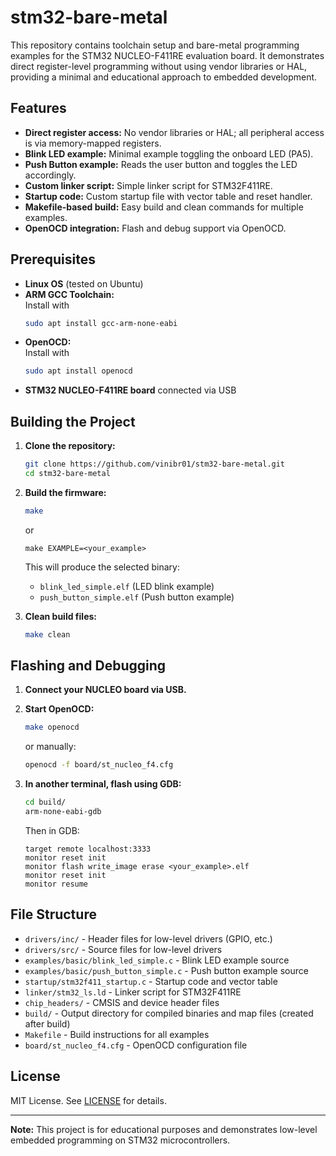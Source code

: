 # stm32-bare-metal

This repository contains toolchain setup and bare-metal programming examples for the STM32 NUCLEO-F411RE evaluation board. It demonstrates direct register-level programming without using vendor libraries or HAL, providing a minimal and educational approach to embedded development.

## Features

- **Direct register access:** No vendor libraries or HAL; all peripheral access is via memory-mapped registers.
- **Blink LED example:** Minimal example toggling the onboard LED (PA5).
- **Push Button example:** Reads the user button and toggles the LED accordingly.
- **Custom linker script:** Simple linker script for STM32F411RE.
- **Startup code:** Custom startup file with vector table and reset handler.
- **Makefile-based build:** Easy build and clean commands for multiple examples.
- **OpenOCD integration:** Flash and debug support via OpenOCD.

## Prerequisites

- **Linux OS** (tested on Ubuntu)
- **ARM GCC Toolchain:**  
  Install with  
  ```sh
  sudo apt install gcc-arm-none-eabi
  ```
- **OpenOCD:**  
  Install with  
  ```sh
  sudo apt install openocd
  ```
- **STM32 NUCLEO-F411RE board** connected via USB

## Building the Project

1. **Clone the repository:**
   ```sh
   git clone https://github.com/vinibr01/stm32-bare-metal.git
   cd stm32-bare-metal
   ```

2. **Build the firmware:**
   ```sh
   make
   ```
   or
   ```
   make EXAMPLE=<your_example>
   ```
   This will produce the selected binary:
   - `blink_led_simple.elf` (LED blink example)
   - `push_button_simple.elf` (Push button example)

3. **Clean build files:**
   ```sh
   make clean
   ```

## Flashing and Debugging

1. **Connect your NUCLEO board via USB.**

2. **Start OpenOCD:**
   ```sh
   make openocd
   ```
   or manually:
   ```sh
   openocd -f board/st_nucleo_f4.cfg
   ```

3. **In another terminal, flash using GDB:**
   ```sh
   cd build/
   arm-none-eabi-gdb
   ```
   Then in GDB:
   ```
   target remote localhost:3333
   monitor reset init
   monitor flash write_image erase <your_example>.elf
   monitor reset init
   monitor resume
   ```

## File Structure

- `drivers/inc/` - Header files for low-level drivers (GPIO, etc.)
- `drivers/src/` - Source files for low-level drivers
- `examples/basic/blink_led_simple.c` - Blink LED example source
- `examples/basic/push_button_simple.c` - Push button example source
- `startup/stm32f411_startup.c` - Startup code and vector table
- `linker/stm32_ls.ld` - Linker script for STM32F411RE
- `chip_headers/` - CMSIS and device header files
- `build/` - Output directory for compiled binaries and map files (created after build)
- `Makefile` - Build instructions for all examples
- `board/st_nucleo_f4.cfg` - OpenOCD configuration file

## License

MIT License. See [LICENSE](LICENSE) for details.

---

**Note:** This project is for educational purposes and demonstrates low-level embedded programming on STM32 microcontrollers.
